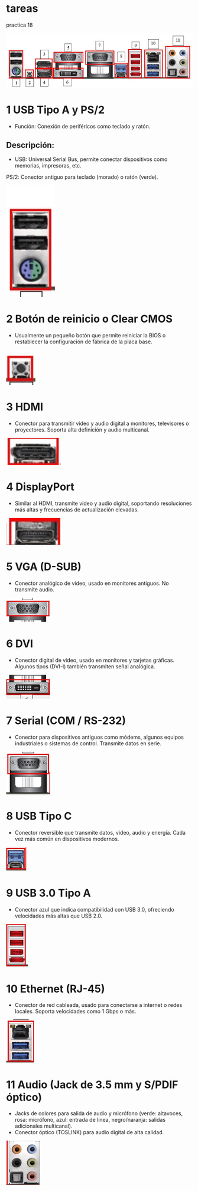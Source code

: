 # tareas
practica 18

![pepitosjuares](/img/conectores.jpg)

# 1 USB Tipo A y PS/2
+ Función: Conexión de periféricos como teclado y ratón.
## Descripción:
+ USB: Universal Serial Bus, permite conectar dispositivos como memorias, impresoras, etc.

PS/2: Conector antiguo para teclado (morado) o ratón (verde).

![pepitosjuares](/img/conector01.png)

# 2 Botón de reinicio o Clear CMOS
+ Usualmente un pequeño botón que permite reiniciar la BIOS o restablecer la configuración de fábrica de la placa base.

![pepitosjuares](/img/conector02.png)

# 3 HDMI
+ Conector para transmitir video y audio digital a monitores, televisores o proyectores. Soporta alta definición y audio multicanal.

![pepitosjuares](/img/conector3.png)

# 4 DisplayPort
+ Similar al HDMI, transmite video y audio digital, soportando resoluciones más altas y frecuencias de actualización elevadas.
  
![pepitosjuares](/img/conector4.png)

# 5 VGA (D-SUB)
+ Conector analógico de video, usado en monitores antiguos. No transmite audio.

![pepitosjuares](/img/conector5.png)

# 6 DVI
+ Conector digital de video, usado en monitores y tarjetas gráficas. Algunos tipos (DVI-I) también transmiten señal analógica.

![pepitosjuares](/img/conector6.png)

# 7 Serial (COM / RS-232)
+ Conector para dispositivos antiguos como módems, algunos equipos industriales o sistemas de control. Transmite datos en serie.

![pepitosjuares](/img/conector7.png)

# 8 USB Tipo C
+ Conector reversible que transmite datos, video, audio y energía. Cada vez más común en dispositivos modernos.

![pepitosjuares](/img/conector8.png)

# 9 USB 3.0 Tipo A
+ Conector azul que indica compatibilidad con USB 3.0, ofreciendo velocidades más altas que USB 2.0.

![pepitosjuares](/img/conector9.png)

# 10 Ethernet (RJ-45)
+ Conector de red cableada, usado para conectarse a internet o redes locales. Soporta velocidades como 1 Gbps o más.

![pepitosjuares](/img/conector10.png)

# 11 Audio (Jack de 3.5 mm y S/PDIF óptico)
+ Jacks de colores para salida de audio y micrófono (verde: altavoces, rosa: micrófono, azul: entrada de línea, negro/naranja: salidas adicionales multicanal).
+ Conector óptico (TOSLINK) para audio digital de alta calidad.

![pepitosjuares](/img/conector11.png)

